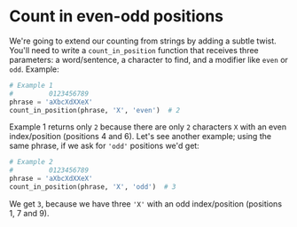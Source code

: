 # Count in even-odd positions

We're going to extend our counting from strings by adding a subtle twist. You'll need to write a `count_in_position` function that receives three parameters: a word/sentence, a character to find, and a modifier like `even` or `odd`. Example:

```python
# Example 1
#         0123456789
phrase = 'aXbcXdXXeX'
count_in_position(phrase, 'X', 'even')  # 2
```

Example 1 returns only `2` because there are only `2` characters `X` with an even index/position (positions 4 and 6). Let's see another example; using the same phrase, if we ask for `'odd'` positions we'd get:

```python
# Example 2
#         0123456789
phrase = 'aXbcXdXXeX'
count_in_position(phrase, 'X', 'odd')  # 3
```

We get `3`, because we have three `'X'` with an odd index/position (positions 1, 7 and 9).
